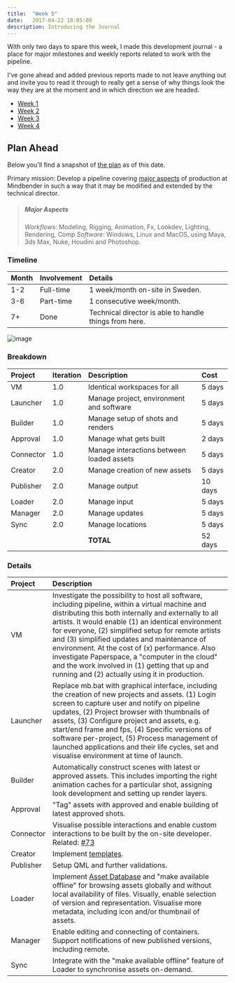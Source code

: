 ```yaml
---
title:  "Week 5"
date:   2017-04-22 18:05:00
description: Introducing the Journal
---
```


With only two days to spare this week, I made this development journal - a place for major milestones and weekly reports related to work with the pipeline.

I've gone ahead and added previous reports made to not leave anything out and invite you to read it through to really get a sense of why things look the way they are at the moment and in which direction we are headed.

- [Week 1](/journal/p/week-1/)
- [Week 2](/journal/p/week-2/)
- [Week 3](/journal/p/week-3/)
- [Week 4](/journal/p/week-4/)

## Plan Ahead

Below you'll find a snapshot of [the plan](https://docs.google.com/document/d/1P_g8hr7kPtFQXyoL-HYxUN823aFNdoXwJ7SxXc8t9SY/edit?usp=sharing) as of this date.

Primary mission: Develop a pipeline covering [major aspects](#major-aspects) of production at Mindbender in such a way that it may be modified and extended by the technical director.

> ##### Major Aspects
> *Workflows*: Modeling, Rigging, Animation, Fx, Lookdev, Lighting, Rendering, Comp
*Software*: Windows, Linux and MacOS, using Maya, 3ds Max, Nuke, Houdini and Photoshop.

### Timeline

| Month | Involvement    | Details
|:------|:---------------|:-----------------------------------------------------
| 1-2   | Full-time      | 1 week/month on-site in Sweden.
| 3-6   | Part-time      | 1 consecutive week/month.
| 7+    | Done           | Technical director is able to handle things from here.

![image](https://cloud.githubusercontent.com/assets/2152766/25316713/4fadb76c-2864-11e7-9228-5d74a8ff49bb.png)

### Breakdown

| Project   | Iteration | Description                               | Cost
|:----------|:----------|:------------------------------------------|:--------
| VM        | 1.0       | Identical workspaces for all              | 5 days
| Launcher  | 1.0       | Manage project, environment and software  |  5 days
| Builder   | 1.0       | Manage setup of shots and renders         |  5 days
| Approval  | 1.0       | Manage what gets built                    |  2 days
| Connector | 1.0       | Manage interactions between loaded assets |  5 days
| Creator   | 2.0       | Manage creation of new assets             |  5 days
| Publisher | 2.0       | Manage output                             |  10 days
| Loader    | 2.0       | Manage input                              |  5 days
| Manager   | 2.0       | Manage updates                            |  5 days
| Sync      | 2.0       | Manage locations                          |  5 days
|           |           | **TOTAL**                                 | 52 days

### Details  

| Project   | Description          
|:----------|:---------------------
| VM        | Investigate the possibility to host all software, including pipeline, within a virtual machine and distributing this both internally and externally to all artists. It would enable (1) an identical environment for everyone, (2) simplified setup for remote artists and (3) simplified updates and maintenance of environment. At the cost of (x) performance. Also investigate Paperspace, a "computer in the cloud" and the work involved in (1) getting that up and running and (2) actually using it in production.
| Launcher  | Replace mb.bat with graphical interface, including the creation of new projects and assets. (1) Login screen to capture user and notify on pipeline updates, (2) Project browser with thumbnails of assets, (3) Configure project and assets, e.g. start/end frame and fps, (4) Specific versions of software per-project, (5) Process management of launched applications and their life cycles, set and visualise environment at time of launch.
| Builder  | Automatically construct scenes with latest or approved assets. This includes importing the right animation caches for a particular shot, assigning look development and setting up render layers.
| Approval  | "Tag" assets with approved and enable building of latest approved shots.
| Connector  | Visualise possible interactions and enable custom interactions to be built by the on-site developer. Related: [#73](https://github.com/mindbender-studio/core/issues/73)
| Creator  | Implement [templates](https://github.com/mindbender-studio/core/issues/83).
| Publisher  | Setup QML and further validations.
| Loader  | Implement [Asset Database](https://github.com/mindbender-studio/core/issues/25) and "make available offline" for browsing assets globally and without local availability of files. Visually, enable selection of version and representation. Visualise more metadata, including icon and/or thumbnail of assets.
| Manager  | Enable editing and connecting of containers. Support notifications of new published versions, including remote.
| Sync  | Integrate with the "make available offline" feature of Loader to synchronise assets on-demand.

